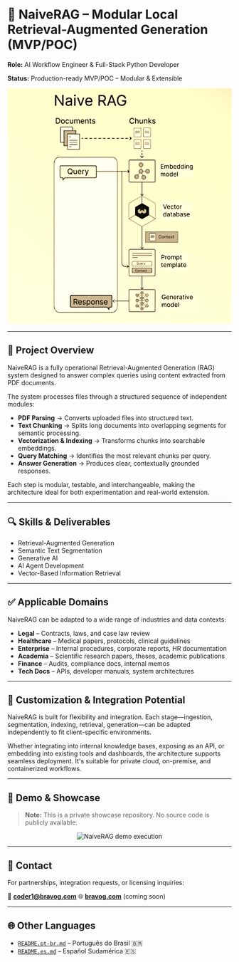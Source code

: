 # 📂 NaiveRAG – Modular Local Retrieval-Augmented Generation (MVP/POC)

**Role:** AI Workflow Engineer & Full-Stack Python Developer

**Status:** Production-ready MVP/POC – Modular & Extensible

![Naive RAG Diagram](assets/naiveRAG.png)

---

## 📘 Project Overview

NaiveRAG is a fully operational Retrieval-Augmented Generation (RAG) system designed to answer complex queries using content extracted from PDF documents.

The system processes files through a structured sequence of independent modules:

* **PDF Parsing** → Converts uploaded files into structured text.
* **Text Chunking** → Splits long documents into overlapping segments for semantic processing.
* **Vectorization & Indexing** → Transforms chunks into searchable embeddings.
* **Query Matching** → Identifies the most relevant chunks per query.
* **Answer Generation** → Produces clear, contextually grounded responses.

Each step is modular, testable, and interchangeable, making the architecture ideal for both experimentation and real-world extension.

---

## 🔍 Skills & Deliverables

* Retrieval-Augmented Generation
* Semantic Text Segmentation
* Generative AI
* AI Agent Development
* Vector-Based Information Retrieval

---

## ✅ Applicable Domains

NaiveRAG can be adapted to a wide range of industries and data contexts:

* **Legal** – Contracts, laws, and case law review
* **Healthcare** – Medical papers, protocols, clinical guidelines
* **Enterprise** – Internal procedures, corporate reports, HR documentation
* **Academia** – Scientific research papers, theses, academic publications
* **Finance** – Audits, compliance docs, internal memos
* **Tech Docs** – APIs, developer manuals, system architectures

---

## 🔧 Customization & Integration Potential

NaiveRAG is built for flexibility and integration. Each stage—ingestion, segmentation, indexing, retrieval, generation—can be adapted independently to fit client-specific environments.

Whether integrating into internal knowledge bases, exposing as an API, or embedding into existing tools and dashboards, the architecture supports seamless deployment. It's suitable for private cloud, on-premise, and containerized workflows.

---

## 👀 Demo & Showcase

> **Note:** This is a private showcase repository.
> No source code is publicly available.

<p align="center">
  <img src="assets/demo.gif" alt="NaiveRAG demo execution" width="600"/>
</p>

---

## 📩 Contact

For partnerships, integration requests, or licensing inquiries:

📧 **[coder1@bravog.com](mailto:coder1@bravog.com)**
🌐 **[bravog.com](https://bravog.com)** (coming soon)

---

## 🌐 Other Languages

* [`README.pt-br.md`](README.pt-br.md) – Português do Brasil 🇧🇷
* [`README.es.md`](README.es.md) – Español Sudamérica 🇪🇸
